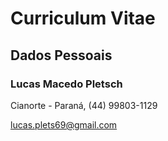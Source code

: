 # Curriculum Vitae 

## Dados Pessoais

### Lucas Macedo Pletsch

 Cianorte - Paraná, (44) 99803-1129 

lucas.plets69@gmail.com


